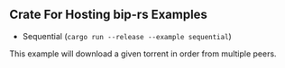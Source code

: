 Crate For Hosting bip-rs Examples
---------------------------------

* Sequential (`cargo run --release --example sequential`)

This example will download a given torrent in order from multiple peers.